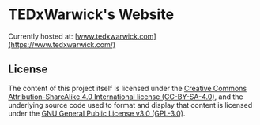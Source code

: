 # TEDxWarwick's Website

Currently hosted at: [www.tedxwarwick.com](https://www.tedxwarwick.com/)

## License

The content of this project itself is licensed under the [Creative Commons Attribution-ShareAlike 4.0 International license (CC-BY-SA-4.0)](https://choosealicense.com/licenses/cc-by-sa-4.0/), and the underlying source code used to format and display that content is licensed under the [GNU General Public License v3.0 (GPL-3.0)](https://choosealicense.com/licenses/gpl-3.0/).
